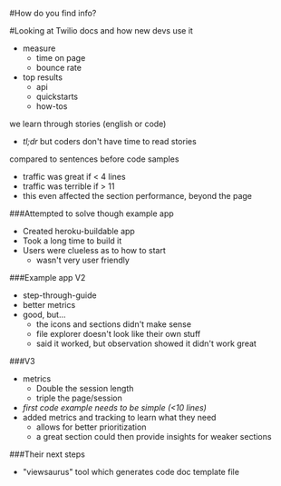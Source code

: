 #How do you find info?

#Looking at Twilio docs and how new devs use it
* measure
    * time on page
    * bounce rate
* top results
    * api
    * quickstarts
    * how-tos

we learn through stories (english or code)
* *tl;dr* but coders don't have time to read stories

compared to sentences before code samples
* traffic was great if < 4 lines
* traffic was terrible if > 11
* this even affected the section performance, beyond the page

###Attempted to solve though example app
* Created heroku-buildable app
* Took a long time to build it
* Users were clueless as to how to start
    * wasn't very user friendly

###Example app V2
* step-through-guide
* better metrics
* good, but...
    * the icons and sections didn't make sense
    * file explorer doesn't look like their own stuff
    * said it worked, but observation showed it didn't work great

###V3
* metrics
    * Double the session length
    * triple the page/session
* *first code example needs to be simple (<10 lines)*
* added metrics and tracking to learn what they need
    * allows for better prioritization
    * a great section could then provide insights for weaker sections

###Their next steps
* "viewsaurus" tool which generates code doc template file